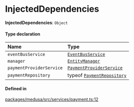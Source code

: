 # InjectedDependencies

 **InjectedDependencies**: `Object`

#### Type declaration

| Name | Type |
| :------ | :------ |
| `eventBusService` | [`EventBusService`](../classes/EventBusService.md) |
| `manager` | [`EntityManager`](../classes/EntityManager.md) |
| `paymentProviderService` | [`PaymentProviderService`](../classes/PaymentProviderService.md) |
| `paymentRepository` | typeof [`PaymentRepository`](../index.md#paymentrepository) |

#### Defined in

[packages/medusa/src/services/payment.ts:12](https://github.com/medusajs/medusa/blob/3d9f5ae63/packages/medusa/src/services/payment.ts#L12)
